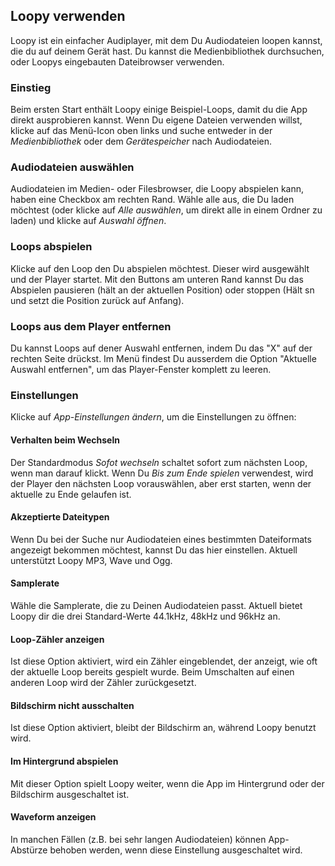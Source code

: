 ## Loopy verwenden

Loopy ist ein einfacher Audiplayer, mit dem Du Audiodateien loopen kannst, die du auf deinem Gerät
hast. Du kannst die Medienbibliothek durchsuchen, oder Loopys eingebauten Dateibrowser verwenden.

### Einstieg

Beim ersten Start enthält Loopy einige Beispiel-Loops, damit du die App direkt ausprobieren kannst.
Wenn Du eigene Dateien verwenden willst, klicke auf das Menü-Icon oben links und suche entweder in
der *Medienbibliothek* oder dem *Gerätespeicher* nach Audiodateien.

### Audiodateien auswählen

Audiodateien im Medien- oder Filesbrowser, die Loopy abspielen kann, haben eine Checkbox am rechten
Rand. Wähle alle aus, die Du laden möchtest (oder klicke auf *Alle auswählen*, um direkt alle in
einem Ordner zu laden) und klicke auf *Auswahl öffnen*.

### Loops abspielen

Klicke auf den Loop den Du abspielen möchtest. Dieser wird ausgewählt und der Player startet. Mit
den Buttons am unteren Rand kannst Du das Abspielen pausieren (hält an der aktuellen Position) oder
stoppen (Hält sn und setzt die Position zurück auf Anfang).

### Loops aus dem Player entfernen

Du kannst Loops auf dener Auswahl entfernen, indem Du das "X" auf der rechten Seite drückst. Im Menü
findest Du ausserdem die Option "Aktuelle Auswahl entfernen", um das Player-Fenster komplett zu
leeren.

### Einstellungen

Klicke auf *App-Einstellungen ändern*, um die Einstellungen zu öffnen:

#### Verhalten beim Wechseln

Der Standardmodus *Sofot wechseln* schaltet sofort zum nächsten Loop, wenn man darauf klickt. Wenn
Du *Bis zum Ende spielen* verwendest, wird der Player den nächsten Loop vorauswählen, aber erst
starten, wenn der aktuelle zu Ende gelaufen ist.

#### Akzeptierte Dateitypen

Wenn Du bei der Suche nur Audiodateien eines bestimmten Dateiformats angezeigt bekommen möchtest,
kannst Du das hier einstellen. Aktuell unterstützt Loopy MP3, Wave und Ogg.

#### Samplerate

Wähle die Samplerate, die zu Deinen Audiodateien passt. Aktuell bietet Loopy dir die drei
Standard-Werte 44.1kHz, 48kHz und 96kHz an.

#### Loop-Zähler anzeigen

Ist diese Option aktiviert, wird ein Zähler eingeblendet, der anzeigt, wie oft der aktuelle Loop
bereits gespielt wurde. Beim Umschalten auf einen anderen Loop wird der Zähler zurückgesetzt.

#### Bildschirm nicht ausschalten

Ist diese Option aktiviert, bleibt der Bildschirm an, während Loopy benutzt wird.

#### Im Hintergrund abspielen

Mit dieser Option spielt Loopy weiter, wenn die App im Hintergrund oder der Bildschirm ausgeschaltet
ist.

#### Waveform anzeigen

In manchen Fällen (z.B. bei sehr langen Audiodateien) können App-Abstürze behoben werden, wenn diese
Einstellung ausgeschaltet wird.
